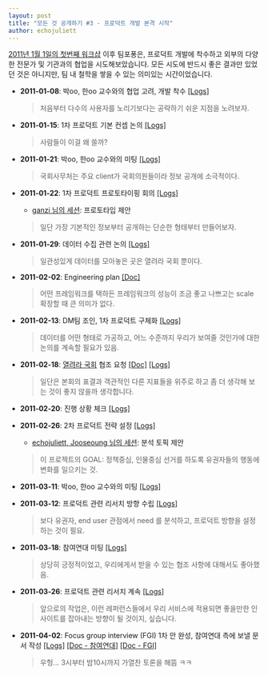 ```yaml
---
layout: post
title: "모든 것 공개하기 #3 - 프로덕트 개발 본격 시작"
author: echojuliett
---
```


[2011년 1월 1일의 첫번째 워크샵](/2016/08/02/open-everything-2/)
이후 팀포퐁은, 프로덕트 개발에 착수하고 외부의 다양한 전문가 및 기관과의 협업을 시도해보았습니다. 모든 시도에 반드시 좋은 결과만 있었던 것은 아니지만, 팀 내 철학을 쌓을 수 있는 의미있는 시간이었습니다.

- **2011-01-08**: 박oo, 한oo 교수와의 협업 고려, 개발 착수
    [[Logs]](https://github.com/teampopong/teampopong.github.io/blob/master/docs/2011-01-08.md)

    > 처음부터 다수의 사용자를 노리기보다는 공략하기 쉬운 지점을 노려보자.

- **2011-01-15**: 1차 프로덕트 기본 컨셉 논의
    [[Logs]](https://github.com/teampopong/teampopong.github.io/blob/master/docs/2011-01-15.md)

    > 사람들이 이걸 왜 쓸까?

- **2011-01-21**: 박oo, 한oo 교수와의 미팅
    [[Logs]](https://github.com/teampopong/teampopong.github.io/blob/master/docs/2011-01-21.md)

    > 국회사무처는 주요 client가 국회의원들이라 정보 공개에 소극적이다.

- **2011-01-22**: 1차 프로덕트 프로토타이핑 회의
    [[Logs]](https://github.com/teampopong/teampopong.github.io/blob/master/docs/2011-01-22.md)
    - [ganzi 님의 세션](http://www.slideshare.net/teampopong/20110120-popong-webpage): 프로토타입 제안

    > 일단 가장 기본적인 정보부터 공개하는 단순한 형태부터 만들어보자.

- **2011-01-29**: 데이터 수집 관련 논의
    [[Logs]](https://github.com/teampopong/teampopong.github.io/blob/master/docs/2011-01-29.md)

    > 일관성있게 데이터를 모아놓은 곳은 열려라 국회 뿐이다.

- **2011-02-02**: Engineering plan
    [[Doc]](https://github.com/teampopong/teampopong.github.io/blob/master/docs/2011-02-02.md)

    > 어떤 프레임워크를 택하든 프레임워크의 성능이 조금 좋고 나쁘고는 scale 확장할 때 큰 의미가 없다.

- **2011-02-13**: DM팀 조인, 1차 프로덕트 구체화
    [[Logs]](https://github.com/teampopong/teampopong.github.io/blob/master/docs/2011-02-13.md)

    > 데이터를 어떤 형태로 가공하고, 어느 수준까지 우리가 보여줄 것인가에 대한 논의를 계속할 필요가 있음.

- **2011-02-18**: [열려라 국회](http://watch.peoplepower21.org) 협조 요청
    [[Doc]](http://www.slideshare.net/teampopong/201102-64750608)
    [[Logs]](https://github.com/teampopong/teampopong.github.io/blob/master/docs/2011-02-18.md)

    > 일단은 본회의 표결과 객관적인 다른 지표들을 위주로 하고 좀 더 생각해 보는 것이 좋지 않을까 생각합니다.

- **2011-02-20**: 진행 상황 체크
    [[Logs]](https://github.com/teampopong/teampopong.github.io/blob/master/docs/2011-02-20.md)
- **2011-02-26**: 2차 프로덕트 전략 설정
    [[Logs]](https://github.com/teampopong/teampopong.github.io/blob/master/docs/2011-02-26.md)
    - [echojuliett, Jooseoung 님의 세션](http://www.slideshare.net/teampopong/20110226-more-ideas-for-popong): 분석 토픽 제안

    > 이 프로젝트의 GOAL: 정책중심, 인물중심 선거를 하도록 유권자들의 행동에 변화를 일으키는 것.

- **2011-03-11**: 박oo, 한oo 교수와의 미팅
    [[Logs]](https://github.com/teampopong/teampopong.github.io/blob/master/docs/2011-03-11.txt)
- **2011-03-12**: 프로덕트 관련 리서치 방향 수립
    [[Logs]](https://github.com/teampopong/teampopong.github.io/blob/master/docs/2011-03-12.md)

    > 보다 유권자, end user 관점에서 need 를 분석하고, 프로덕트 방향을 설정하는 것이 필요.

- **2011-03-18**: 참여연대 미팅
    [[Logs]](https://github.com/teampopong/teampopong.github.io/blob/master/docs/2011-03-18.md)

    > 상당히 긍정적이었고, 우리에게서 받을 수 있는 협조 사항에 대해서도 좋아했음.

- **2011-03-26**: 프로덕트 관련 리서치 계속
    [[Logs]](https://github.com/teampopong/teampopong.github.io/blob/master/docs/2011-03-26.md)

    > 앞으로의 작업은, 이런 레퍼런스들에서 우리 서비스에 적용되면 좋을만한 인사이트를 잡아내는 방향이 될 것이지, 싶습니다.

- **2011-04-02**: Focus group interview (FGI) 1차 안 완성, 참여연대 측에 보낼 문서 작성
    [[Logs]](https://github.com/teampopong/teampopong.github.io/blob/master/docs/2011-04-02.md)
    [[Doc - 참여연대]](http://www.slideshare.net/teampopong/20110402-64750651)
    [[Doc - FGI]](http://www.slideshare.net/teampopong/20110402-fgi)

    > 우헝... 3시부터 밤10시까지 가열찬 토론을 해뜸 ㅋㅋ
